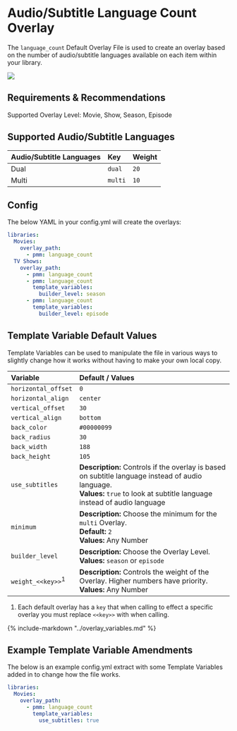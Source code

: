 # Audio/Subtitle Language Count Overlay

The `language_count` Default Overlay File is used to create an overlay based on the number of audio/subtitle languages available on each item within your library.

![](images/language_count.png)

## Requirements & Recommendations

Supported Overlay Level: Movie, Show, Season, Episode

## Supported Audio/Subtitle Languages

| Audio/Subtitle Languages | Key     | Weight |
|:-------------------------|:--------|:-------|
| Dual                     | `dual`  | `20`   |
| Multi                    | `multi` | `10`   |

## Config

The below YAML in your config.yml will create the overlays:

```yaml
libraries:
  Movies:
    overlay_path:
      - pmm: language_count
  TV Shows:
    overlay_path:
      - pmm: language_count
      - pmm: language_count
        template_variables:
          builder_level: season
      - pmm: language_count
        template_variables:
          builder_level: episode
```

## Template Variable Default Values

Template Variables can be used to manipulate the file in various ways to slightly change how it works without having to make your own local copy.

| Variable                     | Default / Values                                                                                                                                                               |
|:-----------------------------|:-------------------------------------------------------------------------------------------------------------------------------------------------------------------------------|
| `horizontal_offset`          | `0`                                                                                                                                                                            |
| `horizontal_align`           | `center`                                                                                                                                                                       |
| `vertical_offset`            | `30`                                                                                                                                                                           |
| `vertical_align`             | `bottom`                                                                                                                                                                       |
| `back_color`                 | `#00000099`                                                                                                                                                                    |
| `back_radius`                | `30`                                                                                                                                                                           |
| `back_width`                 | `188`                                                                                                                                                                          |
| `back_height`                | `105`                                                                                                                                                                          |
| `use_subtitles`              | **Description:** Controls if the overlay is based on subtitle language instead of audio language.<br>**Values:** `true` to look at subtitle language instead of audio language |
| `minimum`                    | **Description:** Choose the minimum for the `multi` Overlay.<br>**Default:** `2` <br>**Values:** Any Number                                                                    |
| `builder_level`              | **Description:** Choose the Overlay Level.<br>**Values:** `season` or `episode`                                                                                                |
| `weight_<<key>>`<sup>1</sup> | **Description:** Controls the weight of the Overlay. Higher numbers have priority.<br>**Values:** Any Number                                                                   |

1. Each default overlay has a `key` that when calling to effect a specific overlay you must replace `<<key>>` with when calling.

{%
   include-markdown "../overlay_variables.md"
%}

## Example Template Variable Amendments

The below is an example config.yml extract with some Template Variables added in to change how the file works.

```yaml
libraries:
  Movies:
    overlay_path:
      - pmm: language_count
        template_variables:
          use_subtitles: true
```

